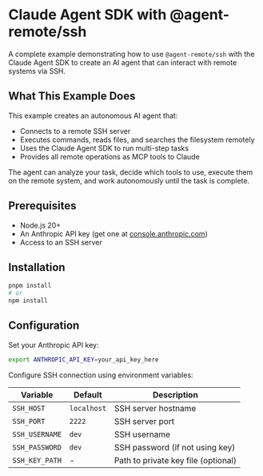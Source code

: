 # Claude Agent SDK with @agent-remote/ssh

A complete example demonstrating how to use `@agent-remote/ssh` with the Claude
Agent SDK to create an AI agent that can interact with remote systems via SSH.

## What This Example Does

This example creates an autonomous AI agent that:

- Connects to a remote SSH server
- Executes commands, reads files, and searches the filesystem remotely
- Uses the Claude Agent SDK to run multi-step tasks
- Provides all remote operations as MCP tools to Claude

The agent can analyze your task, decide which tools to use, execute them on the
remote system, and work autonomously until the task is complete.

## Prerequisites

- Node.js 20+
- An Anthropic API key (get one at
  [console.anthropic.com](https://console.anthropic.com))
- Access to an SSH server

## Installation

```bash
pnpm install
# or
npm install
```

## Configuration

Set your Anthropic API key:

```bash
export ANTHROPIC_API_KEY=your_api_key_here
```

Configure SSH connection using environment variables:

| Variable       | Default     | Description                         |
| -------------- | ----------- | ----------------------------------- |
| `SSH_HOST`     | `localhost` | SSH server hostname                 |
| `SSH_PORT`     | `2222`      | SSH server port                     |
| `SSH_USERNAME` | `dev`       | SSH username                        |
| `SSH_PASSWORD` | `dev`       | SSH password (if not using key)     |
| `SSH_KEY_PATH` | -           | Path to private key file (optional) |
